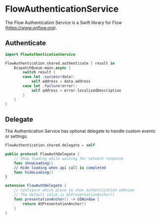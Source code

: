 # FlowAuthenticationService

The Flow Authentication Service is a Swift library for Flow (https://www.onflow.org).

## Authenticate 

```swift
import FlowAuthenticationService

FlowAuthentication.shared.authenticate { result in
    DispatchQueue.main.async {
        switch result {
        case let .success(data):
            self.address = data.address
        case let .failure(error):
            self.address = error.localizedDescription
        }
    }
}
```

## Delegate

The Authentication Service has optional delegate to handle custom events or settings. 

```swift
FlowAuthentication.shared.delegate = self

public protocol FlowAuthDelegate {
    // Show loading while waiting for network response
    func showLoading()
    // Hide loading when api call is completed 
    func hideLoading()
}

extension FlowAuthDelegate {
    // Configure which place to show authentication webview
    // The default value is ASPresentationAnchor()
    func presentationAnchor() -> UIWindow {
        return ASPresentationAnchor()
    }
}
```
